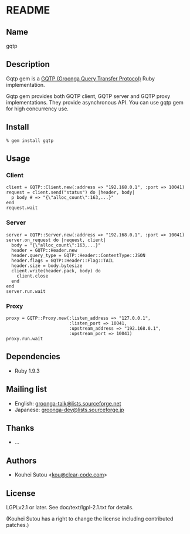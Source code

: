 # README

## Name

gqtp

## Description

Gqtp gem is a
[GQTP (Groonga Query Transfer Protocol)](http://groonga.org/docs/spec/gqtp.html)
Ruby implementation.

Gqtp gem provides both GQTP client, GQTP server and GQTP proxy
implementations. They provide asynchronous API. You can use gqtp gem
for high concurrency use.

## Install

    % gem install gqtp

## Usage

### Client

    client = GQTP::Client.new(:address => "192.168.0.1", :port => 10041)
    request = client.send("status") do |header, body|
      p body # => "{\"alloc_count\":163,...}"
    end
    request.wait

### Server

    server = GQTP::Server.new(:address => "192.168.0.1", :port => 10041)
    server.on_request do |request, client|
      body = "{\"alloc_count\":163,...}"
      header = GQTP::Header.new
      header.query_type = GQTP::Header::ContentType::JSON
      header.flags = GQTP::Header::Flag::TAIL
      header.size = body.bytesize
      client.write(header.pack, body) do
        client.close
      end
    end
    server.run.wait

### Proxy

    proxy = GQTP::Proxy.new(:listen_address => "127.0.0.1",
                            :listen_port => 10041,
                            :upstream_address => "192.168.0.1",
                            :upstream_port => 10041)
    proxy.run.wait

## Dependencies

* Ruby 1.9.3

## Mailing list

* English: [groonga-talk@lists.sourceforge.net](https://lists.sourceforge.net/lists/listinfo/groonga-talk)
* Japanese: [groonga-dev@lists.sourceforge.jp](http://lists.sourceforge.jp/mailman/listinfo/groonga-dev)

## Thanks

* ...

## Authors

* Kouhei Sutou \<kou@clear-code.com\>

## License

LGPLv2.1 or later. See doc/text/lgpl-2.1.txt for details.

(Kouhei Sutou has a right to change the license including contributed
patches.)
